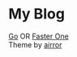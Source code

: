 # My Blog
[Go](https://trust-web.github.io) OR [Faster One](https://www.jisen.vercel.app)
<br>
Theme by [airror](https://github.com/trust-web/airror)
